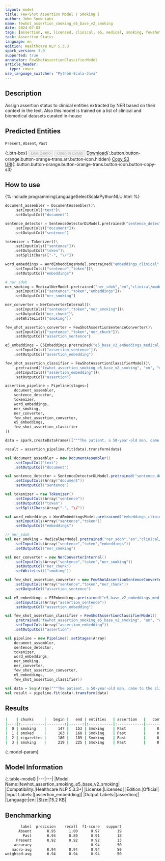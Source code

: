 ```yaml
---
layout: model
title: Few-Shot Assertion Model ( Smoking )
author: John Snow Labs
name: fewhot_assertion_smoking_e5_base_v2_smoking
date: 2024-07-03
tags: [assertion, en, licensed, clinical, e5, medical, smoking, fewshot]
task: Assertion Status
language: en
edition: Healthcare NLP 5.3.3
spark_version: 3.0
supported: true
annotator: FewShotAssertionClassifierModel
article_header:
  type: cover
use_language_switcher: "Python-Scala-Java"
---
```


## Description

Assign assertion status to clinical entities extracted by NER based on their context in the text. Also this model is trained on a list of clinical and biomedical datasets curated in-house

## Predicted Entities

`Present`, `Absent`,  `Past`

{:.btn-box}
<button class="button button-orange" disabled>Live Demo</button>
<button class="button button-orange" disabled>Open in Colab</button>
[Download](https://s3.amazonaws.com/auxdata.johnsnowlabs.com/clinical/models/fewhot_assertion_smoking_e5_base_v2_smoking_en_5.3.3_3.0_1720021478167.zip){:.button.button-orange.button-orange-trans.arr.button-icon.hidden}
[Copy S3 URI](s3://auxdata.johnsnowlabs.com/clinical/models/fewhot_assertion_smoking_e5_base_v2_smoking_en_5.3.3_3.0_1720021478167.zip){:.button.button-orange.button-orange-trans.button-icon.button-copy-s3}

## How to use



<div class="tabs-box" markdown="1">
{% include programmingLanguageSelectScalaPythonNLU.html %}
  
```python
document_assembler = DocumentAssembler()\
    .setInputCol("text")\
    .setOutputCol("document")

sentence_detector = SentenceDetectorDLModel.pretrained("sentence_detector_dl_healthcare","en","clinical/models")\
    .setInputCols(["document"])\
    .setOutputCol("sentence")

tokenizer = Tokenizer()\
    .setInputCols(["sentence"])\
    .setOutputCol("token")\
    .setSplitChars(["-", "\/"])

word_embeddings = WordEmbeddingsModel.pretrained("embeddings_clinical","en","clinical/models")\
    .setInputCols(["sentence","token"])\
    .setOutputCol("embeddings")

# ner_sdoh
ner_smoking = MedicalNerModel.pretrained("ner_sdoh","en","clinical/models")\
    .setInputCols(["sentence","token","embeddings"])\
    .setOutputCol("ner_smoking")

ner_converter = NerConverterInternal()\
    .setInputCols(["sentence","token","ner_smoking"])\
    .setOutputCol("ner_chunk")\
    .setWhiteList(["smoking"])

few_shot_assertion_converter = FewShotAssertionSentenceConverter()\
    .setInputCols(["sentence","token","ner_chunk"])\
    .setOutputCol("assertion_sentence")

e5_embeddings = E5Embeddings.pretrained("e5_base_v2_embeddings_medical_assertion_smoking", "en", "clinical/models")\
    .setInputCols(["assertion_sentence"])\
    .setOutputCol("assertion_embedding")

few_shot_assertion_classifier = FewShotAssertionClassifierModel()\
    .pretrained("fewhot_assertion_smoking_e5_base_v2_smoking", "en", "clinical/models")\
    .setInputCols(["assertion_embedding"])\
    .setOutputCol("assertion")

assertion_pipeline = Pipeline(stages=[
    document_assembler,
    sentence_detector,
    tokenizer,
    word_embeddings,
    ner_smoking,
    ner_converter,
    few_shot_assertion_converter,
    e5_embeddings,
    few_shot_assertion_classifier
])

data = spark.createDataFrame([["""The patient, a 50-year-old man, came to the clinic due to worsening shortness of breath, productive cough, and wheezing. He has a history of heavy smoking, having smoked a pack of cigarettes daily for 20 years. He quit smoking five years ago after recurrent respiratory infections and worsening breathing problems. Despite quitting, he frequently experiences exacerbations of chronic bronchitis, particularly in the winter. Over the past week, his symptoms have intensified, with increased sputum production and dyspnea on exertion."""]]).toDF("text")

result = assertion_pipeline.fit(data).transform(data)

```
```scala
val document_assembler = new DocumentAssembler()
    .setInputCol("text")
    .setOutputCol("document")

val sentence_detector = SentenceDetectorDLModel.pretrained("sentence_detector_dl_healthcare","en","clinical/models")
    .setInputCols(Array("document"))
    .setOutputCol("sentence")

val tokenizer = new Tokenizer()
    .setInputCols(Array("sentence"))
    .setOutputCol("token")
    .setSplitChars(Array("-", "\/"))

val word_embeddings = WordEmbeddingsModel.pretrained("embeddings_clinical","en","clinical/models")
    .setInputCols(Array("sentence","token"))
    .setOutputCol("embeddings")

// ner_sdoh
val ner_smoking = MedicalNerModel.pretrained("ner_sdoh","en","clinical/models")
    .setInputCols(Array("sentence","token","embeddings"))
    .setOutputCol("ner_smoking")

val ner_converter = new NerConverterInternal()
    .setInputCols(Array("sentence","token","ner_smoking"))
    .setOutputCol("ner_chunk")
    .setWhiteList(["smoking"])

val few_shot_assertion_converter = new FewShotAssertionSentenceConverter()
    .setInputCols(Array("sentence","token","ner_chunk"))
    .setOutputCol("assertion_sentence")

val e5_embeddings = E5Embeddings.pretrained("e5_base_v2_embeddings_medical_assertion_smoking", "en", "clinical/models")
    .setInputCols(Array("assertion_sentence"))
    .setOutputCol("assertion_embedding")

val few_shot_assertion_classifier = FewShotAssertionClassifierModel()
    .pretrained("fewhot_assertion_smoking_e5_base_v2_smoking", "en", "clinical/models")
    .setInputCols(Array("assertion_embedding"))
    .setOutputCol("assertion")

val pipeline = new Pipeline().setStages(Array(
    document_assembler,
    sentence_detector,
    tokenizer,
    word_embeddings,
    ner_smoking,
    ner_converter,
    few_shot_assertion_converter,
    e5_embeddings,
    few_shot_assertion_classifier))

val data = Seq(Array("""The patient, a 50-year-old man, came to the clinic due to worsening shortness of breath, productive cough, and wheezing. He has a history of heavy smoking, having smoked a pack of cigarettes daily for 20 years. He quit smoking five years ago after recurrent respiratory infections and worsening breathing problems. Despite quitting, he frequently experiences exacerbations of chronic bronchitis, particularly in the winter. Over the past week, his symptoms have intensified, with increased sputum production and dyspnea on exertion.""")).toDF("text")
val result = pipeline.fit(data).transform(data)

```
</div>

## Results

```bash
|    | chunks     |   begin |   end | entities   | assertion   |   confidence |
|---:|:-----------|--------:|------:|:-----------|:------------|-------------:|
|  0 | smoking    |     147 |   153 | Smoking    | Past        |     0.936773 |
|  1 | smoked     |     163 |   168 | Smoking    | Past        |     0.936713 |
|  2 | cigarettes |     180 |   189 | Smoking    | Past        |     0.936727 |
|  3 | smoking    |     219 |   225 | Smoking    | Past        |     0.936954 |
```

{:.model-param}
## Model Information

{:.table-model}
|---|---|
|Model Name:|fewhot_assertion_smoking_e5_base_v2_smoking|
|Compatibility:|Healthcare NLP 5.3.3+|
|License:|Licensed|
|Edition:|Official|
|Input Labels:|[assertion_embedding]|
|Output Labels:|[assertion]|
|Language:|en|
|Size:|15.2 KB|


## Benchmarking

```bash
       label  precision    recall  f1-score   support
      Absent       0.95      1.00      0.97        19
        Past       0.94      0.89      0.91        18
     Present       0.92      0.92      0.92        13
    accuracy          -         -      0.94        50
   macro-avg       0.94      0.94      0.94        50
weighted-avg       0.94      0.94      0.94        50
```
